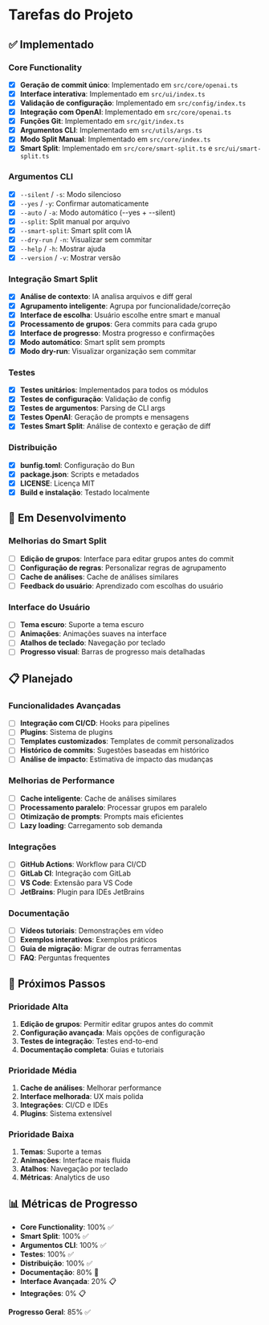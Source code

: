 # Tarefas do Projeto

## ✅ Implementado

### Core Functionality
- [x] **Geração de commit único**: Implementado em `src/core/openai.ts`
- [x] **Interface interativa**: Implementado em `src/ui/index.ts`
- [x] **Validação de configuração**: Implementado em `src/config/index.ts`
- [x] **Integração com OpenAI**: Implementado em `src/core/openai.ts`
- [x] **Funções Git**: Implementado em `src/git/index.ts`
- [x] **Argumentos CLI**: Implementado em `src/utils/args.ts`
- [x] **Modo Split Manual**: Implementado em `src/core/index.ts`
- [x] **Smart Split**: Implementado em `src/core/smart-split.ts` e `src/ui/smart-split.ts`

### Argumentos CLI
- [x] `--silent` / `-s`: Modo silencioso
- [x] `--yes` / `-y`: Confirmar automaticamente
- [x] `--auto` / `-a`: Modo automático (--yes + --silent)
- [x] `--split`: Split manual por arquivo
- [x] `--smart-split`: Smart split com IA
- [x] `--dry-run` / `-n`: Visualizar sem commitar
- [x] `--help` / `-h`: Mostrar ajuda
- [x] `--version` / `-v`: Mostrar versão

### Integração Smart Split
- [x] **Análise de contexto**: IA analisa arquivos e diff geral
- [x] **Agrupamento inteligente**: Agrupa por funcionalidade/correção
- [x] **Interface de escolha**: Usuário escolhe entre smart e manual
- [x] **Processamento de grupos**: Gera commits para cada grupo
- [x] **Interface de progresso**: Mostra progresso e confirmações
- [x] **Modo automático**: Smart split sem prompts
- [x] **Modo dry-run**: Visualizar organização sem commitar

### Testes
- [x] **Testes unitários**: Implementados para todos os módulos
- [x] **Testes de configuração**: Validação de config
- [x] **Testes de argumentos**: Parsing de CLI args
- [x] **Testes OpenAI**: Geração de prompts e mensagens
- [x] **Testes Smart Split**: Análise de contexto e geração de diff

### Distribuição
- [x] **bunfig.toml**: Configuração do Bun
- [x] **package.json**: Scripts e metadados
- [x] **LICENSE**: Licença MIT
- [x] **Build e instalação**: Testado localmente

## 🔄 Em Desenvolvimento

### Melhorias do Smart Split
- [ ] **Edição de grupos**: Interface para editar grupos antes do commit
- [ ] **Configuração de regras**: Personalizar regras de agrupamento
- [ ] **Cache de análises**: Cache de análises similares
- [ ] **Feedback do usuário**: Aprendizado com escolhas do usuário

### Interface do Usuário
- [ ] **Tema escuro**: Suporte a tema escuro
- [ ] **Animações**: Animações suaves na interface
- [ ] **Atalhos de teclado**: Navegação por teclado
- [ ] **Progresso visual**: Barras de progresso mais detalhadas

## 📋 Planejado

### Funcionalidades Avançadas
- [ ] **Integração com CI/CD**: Hooks para pipelines
- [ ] **Plugins**: Sistema de plugins
- [ ] **Templates customizados**: Templates de commit personalizados
- [ ] **Histórico de commits**: Sugestões baseadas em histórico
- [ ] **Análise de impacto**: Estimativa de impacto das mudanças

### Melhorias de Performance
- [ ] **Cache inteligente**: Cache de análises similares
- [ ] **Processamento paralelo**: Processar grupos em paralelo
- [ ] **Otimização de prompts**: Prompts mais eficientes
- [ ] **Lazy loading**: Carregamento sob demanda

### Integrações
- [ ] **GitHub Actions**: Workflow para CI/CD
- [ ] **GitLab CI**: Integração com GitLab
- [ ] **VS Code**: Extensão para VS Code
- [ ] **JetBrains**: Plugin para IDEs JetBrains

### Documentação
- [ ] **Vídeos tutoriais**: Demonstrações em vídeo
- [ ] **Exemplos interativos**: Exemplos práticos
- [ ] **Guia de migração**: Migrar de outras ferramentas
- [ ] **FAQ**: Perguntas frequentes

## 🎯 Próximos Passos

### Prioridade Alta
1. **Edição de grupos**: Permitir editar grupos antes do commit
2. **Configuração avançada**: Mais opções de configuração
3. **Testes de integração**: Testes end-to-end
4. **Documentação completa**: Guias e tutoriais

### Prioridade Média
1. **Cache de análises**: Melhorar performance
2. **Interface melhorada**: UX mais polida
3. **Integrações**: CI/CD e IDEs
4. **Plugins**: Sistema extensível

### Prioridade Baixa
1. **Temas**: Suporte a temas
2. **Animações**: Interface mais fluida
3. **Atalhos**: Navegação por teclado
4. **Métricas**: Analytics de uso

## 📊 Métricas de Progresso

- **Core Functionality**: 100% ✅
- **Smart Split**: 100% ✅
- **Argumentos CLI**: 100% ✅
- **Testes**: 100% ✅
- **Distribuição**: 100% ✅
- **Documentação**: 80% 🔄
- **Interface Avançada**: 20% 📋
- **Integrações**: 0% 📋

**Progresso Geral**: 85% ✅
